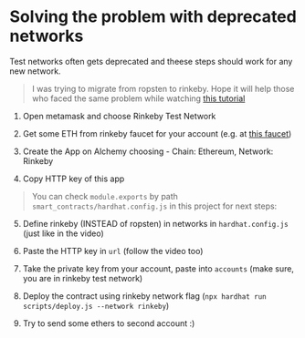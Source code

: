 # Solving the problem with deprecated networks

Test networks often gets deprecated and theese steps should work for any new network.

>I was trying to migrate from ropsten to rinkeby.
>Hope it will help those who faced the same problem while watching [this tutorial](https://www.youtube.com/watch?v=Wn_Kb3MR_cU&t=5622s)

  

1. Open metamask and choose Rinkeby Test Network

2. Get some ETH from rinkeby faucet for your account (e.g. at [this faucet](https://rinkebyfaucet.com/))

3. Create the App on Alchemy choosing - Chain: Ethereum, Network: Rinkeby

4. Copy HTTP key of this app

  

>You can check `module.exports` by path `smart_contracts/hardhat.config.js` in this project for next steps:

  

5. Define rinkeby (INSTEAD of ropsten) in networks in `hardhat.config.js` (just like in the video)

6. Paste the HTTP key in `url` (follow the video too)

7. Take the private key from your account, paste into `accounts` (make sure, you are in rinkeby test network)

  

8. Deploy the contract using rinkeby network flag (`npx hardhat run scripts/deploy.js --network rinkeby`)

9. Try to send some ethers to second account :)
